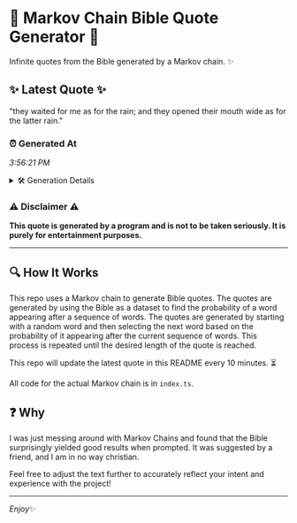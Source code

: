 # 📖 Markov Chain Bible Quote Generator 📖

Infinite quotes from the Bible generated by a Markov chain. ✨

## ✨ Latest Quote ✨
"they waited for me as for the rain; and they opened their mouth wide as for the latter rain."

### ⏰ Generated At
*3:56:21 PM*

<details>
    <summary>🛠️ Generation Details</summary>
    <p>
        <strong>🌱 Seed:</strong> they<br>
        <strong>🔄 Iterations:</strong> 18<br>
        <strong>📜 Context History:</strong><br>[ they ]: waited<br>[ they, waited ]: for<br>[ they, waited, for ]: me<br>[ they, waited, for, me ]: as<br>[ they, waited, for, me, as ]: for<br>[ they, waited, for, me, as, for ]: the<br>[ waited, for, me, as, for, the ]: rain;<br>[ for, me, as, for, the, rain; ]: and<br>[ me, as, for, the, rain;, and ]: they<br>[ as, for, the, rain;, and, they ]: opened<br>[ for, the, rain;, and, they, opened ]: their<br>[ the, rain;, and, they, opened, their ]: mouth<br>[ rain;, and, they, opened, their, mouth ]: wide<br>[ and, they, opened, their, mouth, wide ]: as<br>[ they, opened, their, mouth, wide, as ]: for<br>[ opened, their, mouth, wide, as, for ]: the<br>[ their, mouth, wide, as, for, the ]: latter<br>[ mouth, wide, as, for, the, latter ]: rain.<br>
    </p>
</details>

### ⚠️ Disclaimer ⚠️
**This quote is generated by a program and is not to be taken seriously. It is purely for entertainment purposes.**

---

## 🔍 How It Works

This repo uses a Markov chain to generate Bible quotes. The quotes are generated by using the Bible as a dataset to find the probability of a word appearing after a sequence of words. The quotes are generated by starting with a random word and then selecting the next word based on the probability of it appearing after the current sequence of words. This process is repeated until the desired length of the quote is reached.

This repo will update the latest quote in this README every 10 minutes. ⏳

All code for the actual Markov chain is in `index.ts`.

## ❓ Why

I was just messing around with Markov Chains and found that the Bible surprisingly yielded good results when prompted. 
It was suggested by a friend, and I am in no way christian.

Feel free to adjust the text further to accurately reflect your intent and experience with the project!

---

*Enjoy*✨
